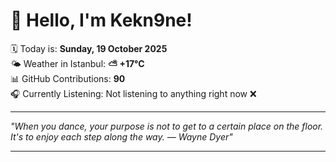 # 👋 Hello, I'm Kekn9ne!

🗓️ Today is: **Sunday, 19 October 2025**  
🌤️ Weather in Istanbul: **⛅️  +17°C**  
📊 GitHub Contributions: **90**  
🎧 Currently Listening: Not listening to anything right now ❌

---

_"When you dance, your purpose is not to get to a certain place on the floor. It's to enjoy each step along the way.   — *Wayne Dyer*"_

---
